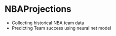 # NBAProjections
- Collecting historical NBA team data
- Predicting Team success using neural net model
